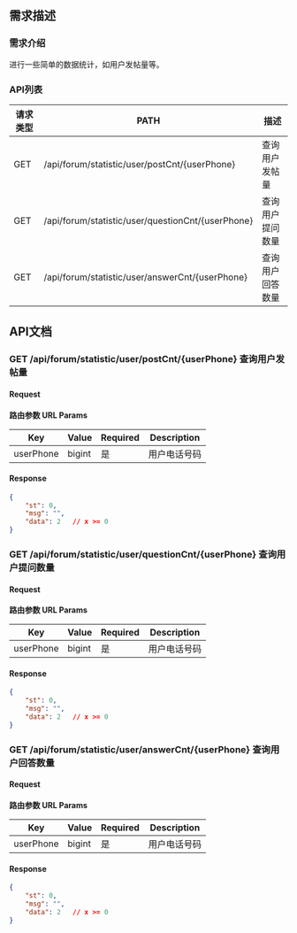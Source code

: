 ## 需求描述

### 需求介绍

进行一些简单的数据统计，如用户发帖量等。

### API列表

| 请求类型 | PATH                                              | 描述             |
| -------- | ------------------------------------------------- | ---------------- |
| GET      | /api/forum/statistic/user/postCnt/{userPhone}     | 查询用户发帖量   |
| GET      | /api/forum/statistic/user/questionCnt/{userPhone} | 查询用户提问数量 |
| GET      | /api/forum/statistic/user/answerCnt/{userPhone}   | 查询用户回答数量 |



## API文档

### GET  /api/forum/statistic/user/postCnt/{userPhone}  查询用户发帖量

#### Request

**路由参数 URL Params**


| Key       | Value  | Required | Description  |
| --------- | ------ | -------- | ------------ |
| userPhone | bigint | 是       | 用户电话号码 |

#### Response

~~~json
{
	"st": 0,
	"msg": "",
	"data": 2	// x >= 0
}
~~~



### GET  /api/forum/statistic/user/questionCnt/{userPhone}  查询用户提问数量

#### Request

**路由参数 URL Params**


| Key       | Value  | Required | Description  |
| --------- | ------ | -------- | ------------ |
| userPhone | bigint | 是       | 用户电话号码 |

#### Response

~~~json
{
	"st": 0,
	"msg": "",
	"data": 2	// x >= 0
}
~~~



### GET  /api/forum/statistic/user/answerCnt/{userPhone}  查询用户回答数量

#### Request

**路由参数 URL Params**


| Key       | Value  | Required | Description  |
| --------- | ------ | -------- | ------------ |
| userPhone | bigint | 是       | 用户电话号码 |

#### Response

~~~json
{
	"st": 0,
	"msg": "",
	"data": 2	// x >= 0
}
~~~



